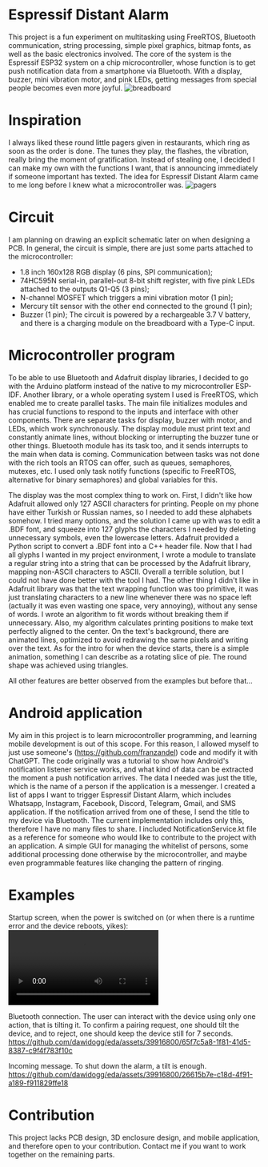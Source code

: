 # Espressif Distant Alarm
This project is a fun experiment on multitasking using FreeRTOS, Bluetooth communication, string processing, simple pixel graphics, bitmap fonts, as well as the basic electronics involved. The core of the system is the Espressif ESP32 system on a chip microcontroller, whose function is to get push notification data from a smartphone via Bluetooth. With a display, buzzer, mini vibration motor, and pink LEDs, getting messages from special people becomes even more joyful. 
![breadboard](https://github.com/dawidogg/eda/assets/39916800/89cb7d79-562a-459c-aa0a-fa71b13d7024)

# Inspiration
I always liked these round little pagers given in restaurants, which ring as soon as the order is done. The tunes they play, the flashes, the vibration, really bring the moment of gratification. Instead of stealing one, I decided I can make my own with the functions I want, that is announcing immediately if someone important has texted. The idea for Espressif Distant Alarm came to me long before I knew what a microcontroller was.
![pagers](https://github.com/dawidogg/eda/assets/39916800/614dd135-7bec-4381-b1b5-8fd747c0954a)

# Circuit
I am planning on drawing an explicit schematic later on when designing a PCB. In general, the circuit is simple, there are just some parts attached to the microcontroller:
- 1.8 inch 160x128 RGB display (6 pins, SPI communication);
- 74HC595N serial-in, parallel-out 8-bit shift register, with five pink LEDs attached to the outputs Q1-Q5 (3 pins);
- N-channel MOSFET which triggers a mini vibration motor (1 pin);
- Mercury tilt sensor with the other end connected to the ground (1 pin);
- Buzzer (1 pin);
The circuit is powered by a rechargeable 3.7 V battery, and there is a charging module on the breadboard with a Type-C input.

# Microcontroller program
To be able to use Bluetooth and Adafruit display libraries, I decided to go with the Arduino platform instead of the native to my microcontroller ESP-IDF. Another library, or a whole operating system I used is FreeRTOS, which enabled me to create parallel tasks. The main file initializes modules and has crucial functions to respond to the inputs and interface with other components. There are separate tasks for display, buzzer with motor, and LEDs, which work synchronously. The display module must print text and constantly animate lines, without blocking or interrupting the buzzer tune or other things. Bluetooth module has its task too, and it sends interrupts to the main when data is coming. Communication between tasks was not done with the rich tools an RTOS can offer, such as queues, semaphores, mutexes, etc. I used only task notify functions (specific to FreeRTOS, alternative for binary semaphores) and global variables for this. 

The display was the most complex thing to work on. First, I didn't like how Adafruit allowed only 127 ASCII characters for printing. People on my phone have either Turkish or Russian names, so I needed to add these alphabets somehow. I tried many options, and the solution I came up with was to edit a .BDF font, and squeeze into 127 glyphs the characters I needed by deleting unnecessary symbols, even the lowercase letters. Adafruit provided a Python script to convert a .BDF font into a C++ header file. Now that I had all glyphs I wanted in my project environment, I wrote a module to translate a regular string into a string that can be processed by the Adafruit library, mapping non-ASCII characters to ASCII. Overall a terrible solution, but I could not have done better with the tool I had. The other thing I didn't like in Adafruit library was that the text wrapping function was too primitive, it was just translating characters to a new line whenever there was no space left (actually it was even wasting one space, very annoying), without any sense of words. I wrote an algorithm to fit words without breaking them if unnecessary. Also, my algorithm calculates printing positions to make text perfectly aligned to the center. On the text's background, there are animated lines, optimized to avoid redrawing the same pixels and writing over the text. As for the intro for when the device starts, there is a simple animation, something I can describe as a rotating slice of pie. The round shape was achieved using triangles.

All other features are better observed from the examples but before that...

# Android application
My aim in this project is to learn microcontroller programming, and learning mobile development is out of this scope. For this reason, I allowed myself to just use someone's (https://github.com/franzandel) code and modify it with ChatGPT. The code originally was a tutorial to show how Android's notification listener service works, and what kind of data can be extracted the moment a push notification arrives. The data I needed was just the title, which is the name of a person if the application is a messenger. I created a list of apps I want to trigger Espressif Distant Alarm, which includes Whatsapp, Instagram, Facebook, Discord, Telegram, Gmail, and SMS application. If the notification arrived from one of these, I send the title to my device via Bluetooth. The current implementation includes only this, therefore I have no many files to share. I included NotificationService.kt file as a reference for someone who would like to contribute to the project with an application. A simple GUI for managing the whitelist of persons, some additional processing done otherwise by the microcontroller, and maybe even programmable features like changing the pattern of ringing.

# Examples
Startup screen, when the power is switched on (or when there is a runtime error and the device reboots, yikes):
<video src="https://github.com/dawidogg/eda/assets/39916800/6e3b9538-dd47-426c-be24-bbf1a201cbcd"></video>

Bluetooth connection. The user can interact with the device using only one action, that is tilting it. To confirm a pairing request, one should tilt the device, and to reject, one should keep the device still for 7 seconds.
https://github.com/dawidogg/eda/assets/39916800/65f7c5a8-1f81-41d5-8387-c9f4f783f10c

Incoming message. To shut down the alarm, a tilt is enough.
https://github.com/dawidogg/eda/assets/39916800/26615b7e-c18d-4f91-a189-f911829ffe18

# Contribution
This project lacks PCB design, 3D enclosure design, and mobile application, and therefore open to your contribution. Contact me if you want to work together on the remaining parts.  
